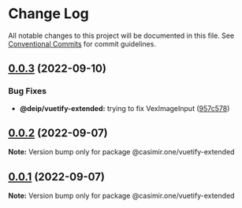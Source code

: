 # Change Log

All notable changes to this project will be documented in this file.
See [Conventional Commits](https://conventionalcommits.org) for commit guidelines.

## [0.0.3](https://github.com/DEIPworld/deip-modules/compare/v0.0.2...v0.0.3) (2022-09-10)


### Bug Fixes

* **@deip/vuetify-extended:** trying to fix VexImageInput ([957c578](https://github.com/DEIPworld/deip-modules/commit/957c5788176dfec11c685f3453668b5abbd880d0))





## [0.0.2](https://github.com/DEIPworld/deip-modules/compare/v1.394.0...v0.0.2) (2022-09-07)

**Note:** Version bump only for package @casimir.one/vuetify-extended





## [0.0.1](https://github.com/DEIPworld/deip-modules/compare/v1.394.0...v0.0.1) (2022-09-07)

**Note:** Version bump only for package @casimir.one/vuetify-extended
